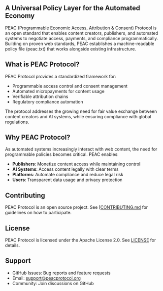 ## A Universal Policy Layer for the Automated Economy

PEAC (Programmable Economic Access, Attribution & Consent) Protocol is an open standard that enables content creators, publishers, and automated systems to negotiate access, payments, and compliance programmatically. Building on proven web standards, PEAC establishes a machine-readable policy file (peac.txt) that works alongside existing infrastructure.

## What is PEAC Protocol?

PEAC Protocol provides a standardized framework for:
- Programmable access control and consent management
- Automated micropayments for content usage
- Verifiable attribution chains
- Regulatory compliance automation

The protocol addresses the growing need for fair value exchange between content creators and AI systems, while ensuring compliance with global regulations.

## Why PEAC Protocol?

As automated systems increasingly interact with web content, the need for programmable policies becomes critical. PEAC enables:

- **Publishers**: Monetize content access while maintaining control
- **AI Systems**: Access content legally with clear terms
- **Platforms**: Automate compliance and reduce legal risk
- **Users**: Transparent data usage and privacy protection

## Contributing

PEAC Protocol is an open source project. See [[CONTRIBUTING.md](https://github.com/peacprotocol/peac/blob/main/CONTRIBUTING.md) for guidelines on how to participate.

## License

PEAC Protocol is licensed under the Apache License 2.0. See [LICENSE](LICENSE) for details.

## Support

- GitHub Issues: Bug reports and feature requests
- Email: support@peacprotocol.org
- Community: Join discussions on GitHub
